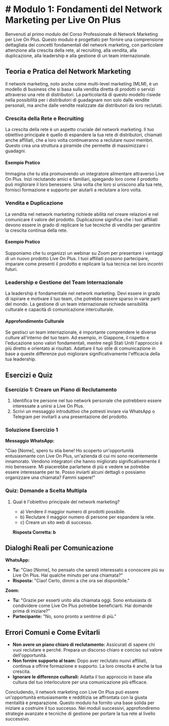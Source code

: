# # Modulo 1: Fondamenti del Network Marketing per Live On Plus

Benvenuti al primo modulo del Corso Professionale di Network Marketing per Live On Plus. Questo modulo è progettato per fornire una comprensione dettagliata dei concetti fondamentali del network marketing, con particolare attenzione alla crescita della rete, al recruiting, alla vendita, alla duplicazione, alla leadership e alla gestione di un team internazionale.

## Teoria e Pratica del Network Marketing

Il network marketing, noto anche come multi-level marketing (MLM), è un modello di business che si basa sulla vendita diretta di prodotti o servizi attraverso una rete di distributori. La particolarità di questo modello risiede nella possibilità per i distributori di guadagnare non solo dalle vendite personali, ma anche dalle vendite realizzate dai distributori da loro reclutati.

### Crescita della Rete e Recruiting

La crescita della rete è un aspetto cruciale del network marketing. Il tuo obiettivo principale è quello di espandere la tua rete di distributori, chiamati anche affiliati, che a loro volta continueranno a reclutare nuovi membri. Questo crea una struttura a piramide che permette di massimizzare i guadagni.

#### Esempio Pratico
Immagina che tu stia promuovendo un integratore alimentare attraverso Live On Plus. Inizi reclutando amici e familiari, spiegando loro come il prodotto può migliorare il loro benessere. Una volta che loro si uniscono alla tua rete, fornisci formazione e supporto per aiutarli a reclutare a loro volta.

### Vendita e Duplicazione

La vendita nel network marketing richiede abilità nel creare relazioni e nel comunicare il valore del prodotto. Duplicazione significa che i tuoi affiliati devono essere in grado di replicare le tue tecniche di vendita per garantire la crescita continua della rete.

#### Esempio Pratico
Supponiamo che tu organizzi un webinar su Zoom per presentare i vantaggi di un nuovo prodotto Live On Plus. I tuoi affiliati possono partecipare, imparare come presenti il prodotto e replicare la tua tecnica nei loro incontri futuri.

### Leadership e Gestione del Team Internazionale

La leadership è fondamentale nel network marketing. Devi essere in grado di ispirare e motivare il tuo team, che potrebbe essere sparso in varie parti del mondo. La gestione di un team internazionale richiede sensibilità culturale e capacità di comunicazione interculturale.

#### Approfondimento Culturale
Se gestisci un team internazionale, è importante comprendere le diverse culture all'interno del tuo team. Ad esempio, in Giappone, il rispetto e l'educazione sono valori fondamentali, mentre negli Stati Uniti l'approccio è più diretto e orientato ai risultati. Adattare il tuo stile di comunicazione in base a queste differenze può migliorare significativamente l'efficacia della tua leadership.

## Esercizi e Quiz

### Esercizio 1: Creare un Piano di Reclutamento

1. Identifica tre persone nel tuo network personale che potrebbero essere interessate a unirsi a Live On Plus.
2. Scrivi un messaggio introduttivo che potresti inviare via WhatsApp o Telegram per invitarli a una presentazione del prodotto.

### Soluzione Esercizio 1

**Messaggio WhatsApp:**

"Ciao [Nome], spero tu stia bene! Ho scoperto un'opportunità entusiasmante con Live On Plus, un'azienda di cui mi sono recentemente innamorato. Vendono integratori che hanno migliorato significativamente il mio benessere. Mi piacerebbe parlartene di più e vedere se potrebbe essere interessante per te. Posso inviarti alcuni dettagli o possiamo organizzare una chiamata? Fammi sapere!"

### Quiz: Domande a Scelta Multipla

1. Qual è l'obiettivo principale del network marketing?
   - a) Vendere il maggior numero di prodotti possibile.
   - b) Reclutare il maggior numero di persone per espandere la rete.
   - c) Creare un sito web di successo.

   **Risposta Corretta: b**

## Dialoghi Reali per Comunicazione

**WhatsApp:**

- **Tu:** "Ciao [Nome], ho pensato che saresti interessato a conoscere più su Live On Plus. Hai qualche minuto per una chiamata?"
- **Risposta:** "Ciao! Certo, dimmi a che ora sei disponibile."

**Zoom:**

- **Tu:** "Grazie per esserti unito alla chiamata oggi. Sono entusiasta di condividere come Live On Plus potrebbe beneficiarti. Hai domande prima di iniziare?"
- **Partecipante:** "No, sono pronto a sentirne di più."

## Errori Comuni e Come Evitarli

- **Non avere un piano chiaro di reclutamento:** Assicurati di sapere chi vuoi reclutare e perché. Prepara un discorso chiaro e conciso sul valore dell'opportunità.
- **Non fornire supporto al team:** Dopo aver reclutato nuovi affiliati, continua a offrire formazione e supporto. La loro crescita è anche la tua crescita.
- **Ignorare le differenze culturali:** Adatta il tuo approccio in base alla cultura del tuo interlocutore per una comunicazione più efficace.

Concludendo, il network marketing con Live On Plus può essere un'opportunità entusiasmante e redditizia se affrontata con la giusta mentalità e preparazione. Questo modulo ha fornito una base solida per iniziare a costruire il tuo successo. Nei moduli successivi, approfondiremo strategie avanzate e tecniche di gestione per portare la tua rete al livello successivo.